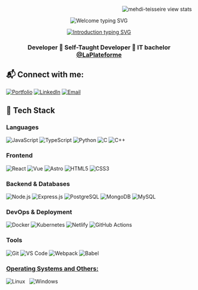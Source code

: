 <p align="right">
  <img
    src="https://komarev.com/ghpvc/?username=mehdi-teisseire&label=Profile%20views&base=1230&abbreviated=true&color=252da1&style=for-the-badge"
    alt="mehdi-teisseire view stats"
  />
</p>

<p align="center">
  <img
    src="https://readme-typing-svg.herokuapp.com?font=Fira+Code&weight=600&size=30&duration=3000&pause=5000&color=&center=true&vCenter=true&width=1000&lines=Welcome+to+my+Github"
    alt="Welcome typing SVG"
  />
</p>

<p align="center">
  <a href="https://git.io/typing-svg">
    <img
      src="https://readme-typing-svg.herokuapp.com?font=Fira+Code&weight=400&size=25&duration=3000&pause=5000&color=32A8BBFF&center=true&vCenter=true&width=1000&lines=I'm+Mehdi,+a+passionate+software+and+backend+developer+from+France."
      alt="Introduction typing SVG"
    />
  </a>
</p>

<h3 align="center">
  Developer 🔹 Self-Taught Developer 🔹 IT bachelor
  <a href="https://laplateforme.io/">@LaPlateforme</a>
</h3>
  
## 📬 Connect with me:

[![Portfolio](https://img.shields.io/badge/Portfolio-967bb6?style=flat&logo=data%3Aimage%2Fpng%3Bbase64%2CiVBORw0KGgoAAAANSUhEUgAAADIAAAAyCAYAAAAeP4ixAAAACXBIWXMAAAsTAAALEwEAmpwYAAABrUlEQVR4nO3Zv6tPYRwH8A9xUbKQkA1lwUCJVZEyGGSzUP4ABjLJxK4MBiWjSTZJBgM2g2yipPxaCLeu%2B9KTr9yue85x3fs953lO57Wez%2FB5f7%2Bd87xPJ2IwGAzq4D6eYlOUzB8vsTV6ECR5i51RIn%2F7hP3RgyDJFxyMkqg2iWPRgyDJFE5FCTSbxtnoQZDfLkfOzM9VLI0eBEluYXnkxv%2B5g1XRgyDJA6yJXFiYVDbXRQ%2BCJM%2BxuQ9B8mjOFk9qzrv6EKTb5mzxddOcjcdk683Z%2BEy12pyN13RrzVk7LvQlyPuSgnzFKzzGXdzAFZzB7pyDpJv5MLZg9dgXbbLAf%2BFc5EKzHzXX3mBF5EDzwXYcT2pmTkYOVPuOo6OZEzVzL7J4jze3zzgwY2Zi1G6rHMkxyEfsnWPuYk2Qh91sP8OshdKvvqNibj2%2B1YTZF10yj7c83KwJcru9rau%2FWKWn0sZ%2FmN3TcEBui1LgUU2Ya1EKv86VKuke2hAlwDK8rglzKUqB8zVBPqRzJ0qAtaPaXnXST0QpcH1WgGc4jZVREmzHO9zDISzpeqfBIKr9BC6bE85p69PcAAAAAElFTkSuQmCC&logoColor=%23ffffff)](https://mehditeisseire.netlify.app/)
[![LinkedIn](https://img.shields.io/badge/Mehdi_Teisseire-0A66C2?style=flat&logo=linkedin&logoColor=%23ffffff)](https://www.linkedin.com/in/mehdi-teisseire-a3aa0b334/)
[![Email](https://img.shields.io/badge/Mehdi_Teisseire-EA4335?style=flat&logo=gmail&logoColor=%23ffffff)](mailto:m.teisseire83@hotmail.fr)


## 🚀 Tech Stack

### Languages  
![JavaScript](https://img.shields.io/badge/JavaScript-F7DF1E?style=for-the-badge&logo=javascript&logoColor=black)
![TypeScript](https://img.shields.io/badge/TypeScript-3178C6?style=for-the-badge&logo=typescript&logoColor=white)
![Python](https://img.shields.io/badge/Python-3776AB?style=for-the-badge&logo=python&logoColor=white)
![C](https://img.shields.io/badge/C-A8B9CC?style=for-the-badge&logo=c&logoColor=white)
![C++](https://img.shields.io/badge/C++-00599C?style=for-the-badge&logo=c%2B%2B&logoColor=white)

### Frontend  
![React](https://img.shields.io/badge/React-61DAFB?style=for-the-badge&logo=react&logoColor=black)
![Vue](https://img.shields.io/badge/Vue-4FC08D?style=for-the-badge&logo=vue.js&logoColor=white)
![Astro](https://img.shields.io/badge/Astro-FF5D01?style=for-the-badge&logo=astro&logoColor=white)
![HTML5](https://img.shields.io/badge/HTML5-E34F26?style=for-the-badge&logo=html5&logoColor=white)
![CSS3](https://img.shields.io/badge/CSS3-1572B6?style=for-the-badge&logo=css3&logoColor=white)

### Backend & Databases  
![Node.js](https://img.shields.io/badge/Node.js-339933?style=for-the-badge&logo=node.js&logoColor=white)
![Express.js](https://img.shields.io/badge/Express.js-000000?style=for-the-badge&logo=express&logoColor=white)
![PostgreSQL](https://img.shields.io/badge/PostgreSQL-336791?style=for-the-badge&logo=postgresql&logoColor=white)
![MongoDB](https://img.shields.io/badge/MongoDB-47A248?style=for-the-badge&logo=mongodb&logoColor=white)
![MySQL](https://img.shields.io/badge/MySQL-4479A1?style=for-the-badge&logo=mysql&logoColor=white)

### DevOps & Deployment  
![Docker](https://img.shields.io/badge/Docker-2496ED?style=for-the-badge&logo=docker&logoColor=white)
![Kubernetes](https://img.shields.io/badge/Kubernetes-326CE5?style=for-the-badge&logo=kubernetes&logoColor=white)
![Netlify](https://img.shields.io/badge/Netlify-00C7B7?style=for-the-badge&logo=netlify&logoColor=white)
![GitHub Actions](https://img.shields.io/badge/GitHub_Actions-2088FF?style=for-the-badge&logo=githubactions&logoColor=white)

### Tools  
![Git](https://img.shields.io/badge/Git-F05032?style=for-the-badge&logo=git&logoColor=white)
![VS Code](https://img.shields.io/badge/VS_Code-007ACC?style=for-the-badge&logo=visual-studio-code&logoColor=white)
![Webpack](https://img.shields.io/badge/Webpack-8DD6F9?style=for-the-badge&logo=webpack&logoColor=black)
![Babel](https://img.shields.io/badge/Babel-F9DC3E?style=for-the-badge&logo=babel&logoColor=black)

### <u> Operating Systems and Others: </u>
![Linux](https://img.shields.io/badge/Linux-FCC624?style=for-the-badge&logo=linux&logoColor=black)
&nbsp;
![Windows](https://img.shields.io/badge/Windows-0078D6?style=for-the-badge&logo=windows&logoColor=white)
&nbsp;






<!---
mehdi-teisseire/mehdi-teisseire is a ✨ special ✨ repository because its `README.md` (this file) appears on your GitHub profile.
You can click the Preview link to take a look at your changes.
--->

